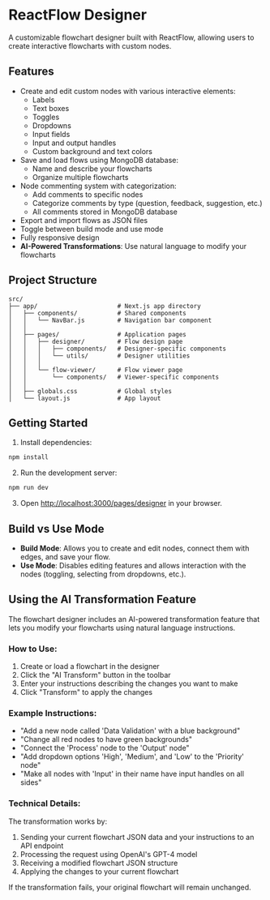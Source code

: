 # ReactFlow Designer

A customizable flowchart designer built with ReactFlow, allowing users to create interactive flowcharts with custom nodes.

## Features

- Create and edit custom nodes with various interactive elements:
  - Labels
  - Text boxes
  - Toggles
  - Dropdowns
  - Input fields
  - Input and output handles
  - Custom background and text colors
- Save and load flows using MongoDB database:
  - Name and describe your flowcharts
  - Organize multiple flowcharts
- Node commenting system with categorization:
  - Add comments to specific nodes
  - Categorize comments by type (question, feedback, suggestion, etc.)
  - All comments stored in MongoDB database
- Export and import flows as JSON files
- Toggle between build mode and use mode
- Fully responsive design
- **AI-Powered Transformations**: Use natural language to modify your flowcharts

## Project Structure

```
src/
├── app/                      # Next.js app directory
│   ├── components/           # Shared components
│   │   └── NavBar.js         # Navigation bar component
│   │
│   ├── pages/                # Application pages
│   │   ├── designer/         # Flow design page
│   │   │   ├── components/   # Designer-specific components
│   │   │   └── utils/        # Designer utilities
│   │   │
│   │   └── flow-viewer/      # Flow viewer page
│   │       └── components/   # Viewer-specific components
│   │
│   ├── globals.css           # Global styles
│   └── layout.js             # App layout
```

## Getting Started

1. Install dependencies:
```bash
npm install
```

2. Run the development server:
```bash
npm run dev
```

3. Open [http://localhost:3000/pages/designer](http://localhost:3000/pages/designer) in your browser.

## Build vs Use Mode

- **Build Mode**: Allows you to create and edit nodes, connect them with edges, and save your flow.
- **Use Mode**: Disables editing features and allows interaction with the nodes (toggling, selecting from dropdowns, etc.).

## Using the AI Transformation Feature

The flowchart designer includes an AI-powered transformation feature that lets you modify your flowcharts using natural language instructions.

### How to Use:

1. Create or load a flowchart in the designer
2. Click the "AI Transform" button in the toolbar
3. Enter your instructions describing the changes you want to make
4. Click "Transform" to apply the changes

### Example Instructions:

- "Add a new node called 'Data Validation' with a blue background"
- "Change all red nodes to have green backgrounds"
- "Connect the 'Process' node to the 'Output' node"
- "Add dropdown options 'High', 'Medium', and 'Low' to the 'Priority' node"
- "Make all nodes with 'Input' in their name have input handles on all sides"

### Technical Details:

The transformation works by:
1. Sending your current flowchart JSON data and your instructions to an API endpoint
2. Processing the request using OpenAI's GPT-4 model
3. Receiving a modified flowchart JSON structure
4. Applying the changes to your current flowchart

If the transformation fails, your original flowchart will remain unchanged.


